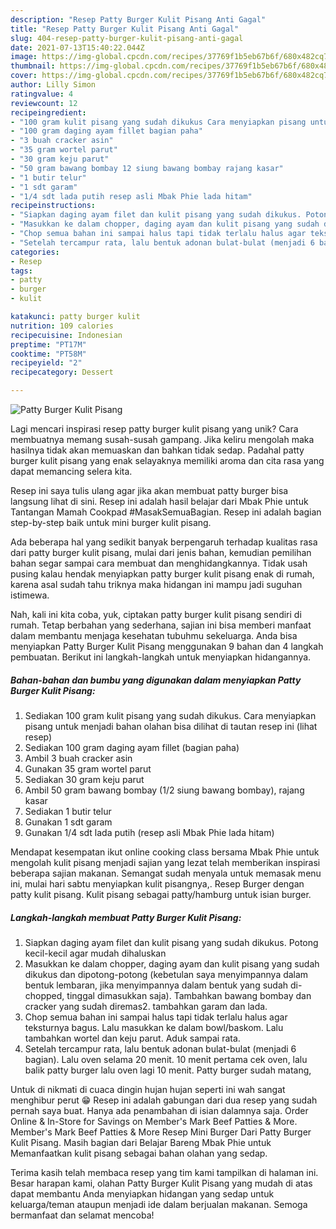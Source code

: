 ```yaml
---
description: "Resep Patty Burger Kulit Pisang Anti Gagal"
title: "Resep Patty Burger Kulit Pisang Anti Gagal"
slug: 404-resep-patty-burger-kulit-pisang-anti-gagal
date: 2021-07-13T15:40:22.044Z
image: https://img-global.cpcdn.com/recipes/37769f1b5eb67b6f/680x482cq70/patty-burger-kulit-pisang-foto-resep-utama.jpg
thumbnail: https://img-global.cpcdn.com/recipes/37769f1b5eb67b6f/680x482cq70/patty-burger-kulit-pisang-foto-resep-utama.jpg
cover: https://img-global.cpcdn.com/recipes/37769f1b5eb67b6f/680x482cq70/patty-burger-kulit-pisang-foto-resep-utama.jpg
author: Lilly Simon
ratingvalue: 4
reviewcount: 12
recipeingredient:
- "100 gram kulit pisang yang sudah dikukus Cara menyiapkan pisang untuk menjadi bahan olahan bisa dilihat di tautan resep ini           lihat resep"
- "100 gram daging ayam fillet bagian paha"
- "3 buah cracker asin"
- "35 gram wortel parut"
- "30 gram keju parut"
- "50 gram bawang bombay 12 siung bawang bombay rajang kasar"
- "1 butir telur"
- "1 sdt garam"
- "1/4 sdt lada putih resep asli Mbak Phie lada hitam"
recipeinstructions:
- "Siapkan daging ayam filet dan kulit pisang yang sudah dikukus. Potong kecil-kecil agar mudah dihaluskan"
- "Masukkan ke dalam chopper, daging ayam dan kulit pisang yang sudah dikukus dan dipotong-potong (kebetulan saya menyimpannya dalam bentuk lembaran, jika menyimpannya dalam bentuk yang sudah di-chopped, tinggal dimasukkan saja). Tambahkan bawang bombay dan cracker yang sudah diremas2. tambahkan garam dan lada."
- "Chop semua bahan ini sampai halus tapi tidak terlalu halus agar teksturnya bagus. Lalu masukkan ke dalam bowl/baskom. Lalu tambahkan wortel dan keju parut. Aduk sampai rata."
- "Setelah tercampur rata, lalu bentuk adonan bulat-bulat (menjadi 6 bagian). Lalu oven selama 20 menit. 10 menit pertama cek oven, lalu balik patty burger lalu oven lagi 10 menit. Patty burger sudah matang,"
categories:
- Resep
tags:
- patty
- burger
- kulit

katakunci: patty burger kulit 
nutrition: 109 calories
recipecuisine: Indonesian
preptime: "PT17M"
cooktime: "PT58M"
recipeyield: "2"
recipecategory: Dessert

---
```



![Patty Burger Kulit Pisang](https://img-global.cpcdn.com/recipes/37769f1b5eb67b6f/680x482cq70/patty-burger-kulit-pisang-foto-resep-utama.jpg)

Lagi mencari inspirasi resep patty burger kulit pisang yang unik? Cara membuatnya memang susah-susah gampang. Jika keliru mengolah maka hasilnya tidak akan memuaskan dan bahkan tidak sedap. Padahal patty burger kulit pisang yang enak selayaknya memiliki aroma dan cita rasa yang dapat memancing selera kita.

Resep ini saya tulis ulang agar jika akan membuat patty burger bisa langsung lihat di sini. Resep ini adalah hasil belajar dari Mbak Phie untuk Tantangan Mamah Cookpad #MasakSemuaBagian. Resep ini adalah bagian step-by-step baik untuk mini burger kulit pisang.

Ada beberapa hal yang sedikit banyak berpengaruh terhadap kualitas rasa dari patty burger kulit pisang, mulai dari jenis bahan, kemudian pemilihan bahan segar sampai cara membuat dan menghidangkannya. Tidak usah pusing kalau hendak menyiapkan patty burger kulit pisang enak di rumah, karena asal sudah tahu triknya maka hidangan ini mampu jadi suguhan istimewa.


Nah, kali ini kita coba, yuk, ciptakan patty burger kulit pisang sendiri di rumah. Tetap berbahan yang sederhana, sajian ini bisa memberi manfaat dalam membantu menjaga kesehatan tubuhmu sekeluarga. Anda bisa menyiapkan Patty Burger Kulit Pisang menggunakan 9 bahan dan 4 langkah pembuatan. Berikut ini langkah-langkah untuk menyiapkan hidangannya.

<!--inarticleads1-->

##### Bahan-bahan dan bumbu yang digunakan dalam menyiapkan Patty Burger Kulit Pisang:

1. Sediakan 100 gram kulit pisang yang sudah dikukus. Cara menyiapkan pisang untuk menjadi bahan olahan bisa dilihat di tautan resep ini           (lihat resep)
1. Sediakan 100 gram daging ayam fillet (bagian paha)
1. Ambil 3 buah cracker asin
1. Gunakan 35 gram wortel parut
1. Sediakan 30 gram keju parut
1. Ambil 50 gram bawang bombay (1/2 siung bawang bombay), rajang kasar
1. Sediakan 1 butir telur
1. Gunakan 1 sdt garam
1. Gunakan 1/4 sdt lada putih (resep asli Mbak Phie lada hitam)


Mendapat kesempatan ikut online cooking class bersama Mbak Phie untuk mengolah kulit pisang menjadi sajian yang lezat telah memberikan inspirasi beberapa sajian makanan. Semangat sudah menyala untuk memasak menu ini, mulai hari sabtu menyiapkan kulit pisangnya,. Resep Burger dengan patty kulit pisang. Kulit pisang sebagai patty/hamburg untuk isian burger. 

<!--inarticleads2-->

##### Langkah-langkah membuat Patty Burger Kulit Pisang:

1. Siapkan daging ayam filet dan kulit pisang yang sudah dikukus. Potong kecil-kecil agar mudah dihaluskan
1. Masukkan ke dalam chopper, daging ayam dan kulit pisang yang sudah dikukus dan dipotong-potong (kebetulan saya menyimpannya dalam bentuk lembaran, jika menyimpannya dalam bentuk yang sudah di-chopped, tinggal dimasukkan saja). Tambahkan bawang bombay dan cracker yang sudah diremas2. tambahkan garam dan lada.
1. Chop semua bahan ini sampai halus tapi tidak terlalu halus agar teksturnya bagus. Lalu masukkan ke dalam bowl/baskom. Lalu tambahkan wortel dan keju parut. Aduk sampai rata.
1. Setelah tercampur rata, lalu bentuk adonan bulat-bulat (menjadi 6 bagian). Lalu oven selama 20 menit. 10 menit pertama cek oven, lalu balik patty burger lalu oven lagi 10 menit. Patty burger sudah matang,


Untuk di nikmati di cuaca dingin hujan hujan seperti ini wah sangat menghibur perut 😁 Resep ini adalah gabungan dari dua resep yang sudah pernah saya buat. Hanya ada penambahan di isian dalamnya saja. Order Online &amp; In-Store for Savings on Member&#39;s Mark Beef Patties &amp; More. Member&#39;s Mark Beef Patties &amp; More Resep Mini Burger Dari Patty Burger Kulit Pisang. Masih bagian dari Belajar Bareng Mbak Phie untuk Memanfaatkan kulit pisang sebagai bahan olahan yang sedap. 

Terima kasih telah membaca resep yang tim kami tampilkan di halaman ini. Besar harapan kami, olahan Patty Burger Kulit Pisang yang mudah di atas dapat membantu Anda menyiapkan hidangan yang sedap untuk keluarga/teman ataupun menjadi ide dalam berjualan makanan. Semoga bermanfaat dan selamat mencoba!
